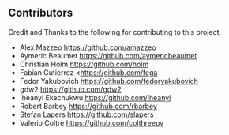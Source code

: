 
## Contributors

Credit and Thanks to the following for contributing to this project.

  * Alex Mazzeo https://github.com/amazzeo
  * Aymeric Beaumet https://github.com/aymericbeaumet
  * Christian Holm https://github.com/holm
  * Fabian Gutierrez <https://github.com/fega
  * Fedor Yakubovich https://github.com/fedoryakubovich
  * gdw2 https://github.com/gdw2
  * Iheanyi Ekechukwu https://github.com/iheanyi
  * Robert Barbey https://github.com/rbarbey
  * Stefan Lapers https://github.com/slapers
  * Valerio Coltrè https://github.com/colthreepv